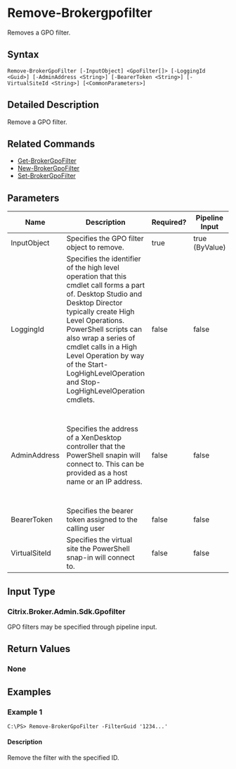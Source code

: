 ﻿
# Remove-Brokergpofilter
Removes a GPO filter.
## Syntax
```
Remove-BrokerGpoFilter [-InputObject] <GpoFilter[]> [-LoggingId <Guid>] [-AdminAddress <String>] [-BearerToken <String>] [-VirtualSiteId <String>] [<CommonParameters>]
```
## Detailed Description
Remove a GPO filter.


## Related Commands

* [Get-BrokerGpoFilter](../Get-BrokerGpoFilter/)
* [New-BrokerGpoFilter](../New-BrokerGpoFilter/)
* [Set-BrokerGpoFilter](../Set-BrokerGpoFilter/)
## Parameters
| Name   | Description | Required? | Pipeline Input | Default Value |
| --- | --- | --- | --- | --- |
| InputObject | Specifies the GPO filter object to remove. | true | true (ByValue) |  |
| LoggingId | Specifies the identifier of the high level operation that this cmdlet call forms a part of. Desktop Studio and Desktop Director typically create High Level Operations. PowerShell scripts can also wrap a series of cmdlet calls in a High Level Operation by way of the Start-LogHighLevelOperation and Stop-LogHighLevelOperation cmdlets. | false | false |  |
| AdminAddress | Specifies the address of a XenDesktop controller that the PowerShell snapin will connect to. This can be provided as a host name or an IP address. | false | false | Localhost. Once a value is provided by any cmdlet, this value will become the default. |
| BearerToken | Specifies the bearer token assigned to the calling user | false | false |  |
| VirtualSiteId | Specifies the virtual site the PowerShell snap-in will connect to. | false | false |  |

## Input Type

### Citrix.Broker.Admin.Sdk.Gpofilter
GPO filters may be specified through pipeline input.
## Return Values

### None

## Examples

### Example 1
```
C:\PS> Remove-BrokerGpoFilter -FilterGuid '1234...'
```
#### Description
Remove the filter with the specified ID.
